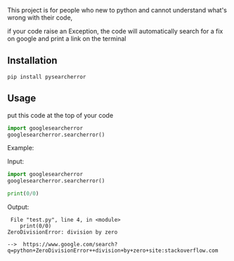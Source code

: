 This project is for people who new to python and cannot understand what's wrong with their code, 

if your code raise an Exception, the code will automatically search for a fix on google and print a link on the terminal

## Installation

```pip install pysearcherror```

## Usage

put this code at the top of your code

```python
import googlesearcherror
googlesearcherror.searcherror()
```

Example:


Input:
```python
import googlesearcherror
googlesearcherror.searcherror()

print(0/0)
```

Output:
```
 File "test.py", line 4, in <module>
    print(0/0)
ZeroDivisionError: division by zero

-->  https://www.google.com/search?q=python+ZeroDivisionError++division+by+zero+site:stackoverflow.com
```
